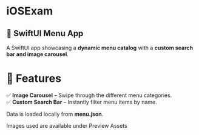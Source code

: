 # iOSExam
## 🍔 SwiftUI Menu App

A SwiftUI app showcasing a **dynamic menu catalog** with a **custom search bar and image carousel**.

# 🎯 Features

✅ **Image Carousel** – Swipe through the different menu categories.  
✅ **Custom Search Bar** – Instantly filter menu items by name.

Data is loaded locally from **menu.json**.

Images used are available under Preview Assets
